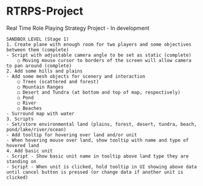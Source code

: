 # RTRPS-Project
Real Time Role Playing Strategy Project - In development

	SANDBOX LEVEL (Stage 1)
	1. Create plane with enough room for two players and some objectives between them (complete)
	- Script with adjustable camera angle to be set as static (complete)
		○ Moving mouse cursor to borders of the screen will allow camera to pan around (complete)
	2. Add some hills and plains
	- Add some mesh objects for scenery and interaction
		○ Trees (scattered and forest)
		○ Mountain Ranges
		○ Desert and Tundra (at bottom and top of map, respectively)
		○ Pond
		○ River
		○ Beaches
	- Surround map with water
	3. Scripts
	- Set/store environmental land (plains, forest, desert, tundra, beach, pond/lake/river/ocean)
	- Add tooltip for hovering over land and/or unit
	- When hovering mouse over land, show tooltip with name and type of hovered land
	4. Add basic unit
	- Script - Show basic unit name in tooltip above land type they are standing on
  	- Script - When unit is clicked, hold tooltip in UI showing above data until cancel button is pressed (or change data if another unit is clicked)
